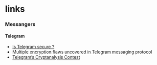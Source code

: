 # links



### Messangers

#### Telegram

- [Is Telegram secure ?](https://blog.bytebytego.com/p/ep29-online-gaming-protocol#%C2%A7is-telegram-secure)
- [Multiple encryption flaws uncovered in Telegram messaging protocol](https://portswigger.net/daily-swig/multiple-encryption-flaws-uncovered-in-telegram-messaging-protocol)
- [Telegram’s Cryptanalysis Contest](https://www.cryptofails.com/post/70546720222/telegrams-cryptanalysis-contest)

